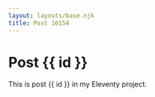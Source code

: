 ```yaml
---
layout: layouts/base.njk
title: Post 10154
---
```


# Post {{ id }}

This is post {{ id }} in my Eleventy project.
